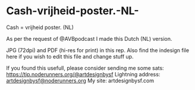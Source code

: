 # Cash-vrijheid-poster.-NL-
Cash = vrijheid poster. (NL)

As per the request of @AVBpodcast I made this Dutch (NL) version. 

JPG (72dpi) and PDF (hi-res for print) in this rep. Also find the indesign file here if you wish to edit this file and change stuff up. 

If you found this usefull, please consider sending me some sats: https://tip.noderunners.org/@artdesignbysf
Lightning address: artdesignbysf@noderunners.org
My site: artdesignbysf.com
